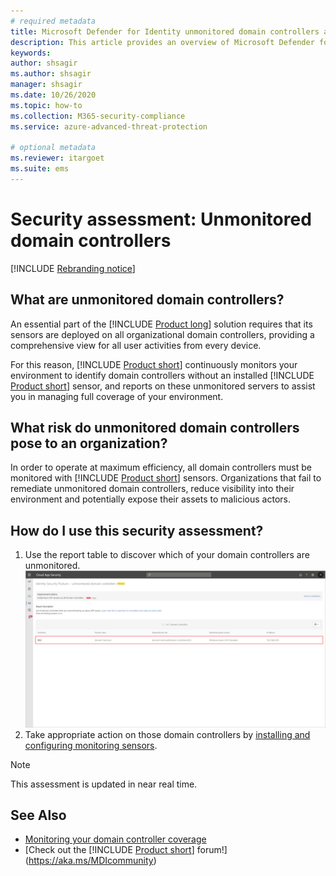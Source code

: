 ```yaml
---
# required metadata
title: Microsoft Defender for Identity unmonitored domain controllers assessments
description: This article provides an overview of Microsoft Defender for Identity's unmonitored domain controllers identity security posture assessment report.
keywords:
author: shsagir
ms.author: shsagir
manager: shsagir
ms.date: 10/26/2020
ms.topic: how-to
ms.collection: M365-security-compliance
ms.service: azure-advanced-threat-protection

# optional metadata
ms.reviewer: itargoet
ms.suite: ems
---
```


# Security assessment: Unmonitored domain controllers

[!INCLUDE [Rebranding notice](includes/rebranding.md)]

## What are unmonitored domain controllers?

An essential part of the [!INCLUDE [Product long](includes/product-long.md)] solution requires that its sensors are deployed on all organizational domain controllers, providing a comprehensive view for all user activities from every device.

For this reason, [!INCLUDE [Product short](includes/product-short.md)] continuously monitors your environment to identify domain controllers without an installed [!INCLUDE [Product short](includes/product-short.md)] sensor, and reports on these unmonitored servers to assist you in managing full coverage of your environment.

## What risk do unmonitored domain controllers pose to an organization?

In order to operate at maximum efficiency, all domain controllers must be monitored with [!INCLUDE [Product short](includes/product-short.md)] sensors. Organizations that fail to remediate unmonitored domain controllers, reduce visibility into their environment and potentially expose their assets to malicious actors.

## How do I use this security assessment?

1. Use the report table to discover which of your domain controllers are unmonitored.
    ![Remediate unmonitored domain controllers](media/cas-isp-unmonitored-domain-controller-1.png)
1. Take appropriate action on those domain controllers by [installing and configuring monitoring sensors](sensor-monitoring.md#domain-controller-status).

> [!NOTE]
> This assessment is updated in near real time.

## See Also

- [Monitoring your domain controller coverage](sensor-monitoring.md)
- [Check out the [!INCLUDE [Product short](includes/product-short.md)] forum!](https://aka.ms/MDIcommunity)
